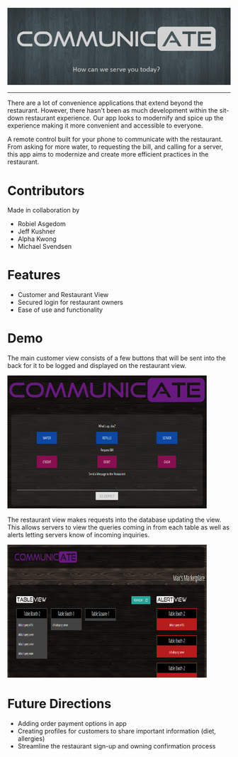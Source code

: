 <p align="center">
    <img src="https://raw.githubusercontent.com/msvendsentan/CodingBootcamp-Project-3/aykwong-patch-2/Communicate.PNG">
</p>

***

There are a lot of convenience applications that extend beyond the restaurant. However, there hasn't been as much development within the sit-down restaurant experience. Our app looks to modernify and spice up the experience making it more convenient and accessible to everyone.

A remote control built for your phone to communicate with the restaurant. From asking for more water, to requesting the bill, and calling for a server, this app aims to modernize and create more efficient practices in the restaurant.

**Contributors**
======
Made in collaboration by 
- Robiel Asgedom
- Jeff Kushner
- Alpha Kwong
- Michael Svendsen

**Features**
======
- Customer and Restaurant View
- Secured login for restaurant owners
- Ease of use and functionality

**Demo**
======
The main customer view consists of a few buttons that will be sent into the back for it to be logged and displayed on the restaurant view.
<p align="left">
    <img width="450" height="300" src="https://raw.githubusercontent.com/msvendsentan/CodingBootcamp-Project-3/socket.io/assets/Customer%20View-B.PNG">
</p>

The restaurant view makes requests into the database updating the view. This allows servers to view the queries coming in from each table as well as alerts letting servers know of incoming inquiries.
<p align="left">
    <img width="450" height="300" src="https://raw.githubusercontent.com/msvendsentan/CodingBootcamp-Project-3/socket.io/assets/Restaurant%20View-B.PNG">
</p>

**Future Directions**
======
- Adding order payment options in app
- Creating profiles for customers to share important information (diet, allergies)
- Streamline the restaurant sign-up and owning confirmation process
